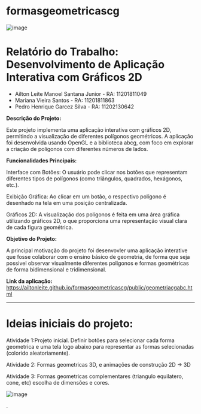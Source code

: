 # formasgeometricascg

![image](https://github.com/user-attachments/assets/26d1035e-aeca-443a-8db8-512b17ebe0a8)


# Relatório do Trabalho: Desenvolvimento de Aplicação Interativa com Gráficos 2D

- Ailton Leite Manoel Santana Junior - RA: 11201811049
- Mariana Vieira Santos - RA: 11201811863
- Pedro Henrique Garcez Silva - RA: 11202130642

**Descrição do Projeto:**

Este projeto implementa uma aplicação interativa com gráficos 2D, permitindo a visualização de diferentes polígonos geométricos. A aplicação foi desenvolvida usando OpenGL e a biblioteca abcg, com foco em explorar a criação de polígonos com diferentes números de lados.

**Funcionalidades Principais:**

Interface com Botões:
O usuário pode clicar nos botões que representam diferentes tipos de polígonos (como triângulos, quadrados, hexágonos, etc.).

Exibição Gráfica: 
Ao clicar em um botão, o respectivo polígono é desenhado na tela em uma posição centralizada.

Gráficos 2D: 
A visualização dos polígonos é feita em uma área gráfica utilizando gráficos 2D, o que proporciona uma representação visual clara de cada figura geométrica.

**Objetivo do Projeto:**

A principal motivação do projeto foi desenvovler uma aplicação interative que fosse colaborar com o ensino básico de geometria, de forma que seja possivel observar visualmente diferentes poligonos e formas geométricas de forma bidimensional e tridimensional.

**Link da aplicação:** https://ailtonleite.github.io/formasgeometricascg/public/geometriacgabc.html

---

# Ideias iniciais do projeto:

Atividade 1:Projeto inicial. Definir botões para selecionar cada forma geometrica e uma tela logo abaixo para representar as formas selecionadas (colorido aleatoriamente).

Atividade 2: Formas geometricas 3D, e animações de construção 2D -> 3D

Atividade 3: Formas geometricas complementares (triangulo equilatero, cone, etc) escolha de dimensões e cores.

![image](https://github.com/user-attachments/assets/f04985c6-cad4-4ae5-adf6-a946b46812e4)

.
